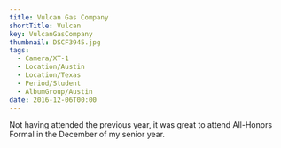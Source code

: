 ```yaml
---
title: Vulcan Gas Company
shortTitle: Vulcan
key: VulcanGasCompany
thumbnail: DSCF3945.jpg
tags:
  - Camera/XT-1
  - Location/Austin
  - Location/Texas
  - Period/Student
  - AlbumGroup/Austin
date: 2016-12-06T00:00
---
```

Not having attended the previous year, it was great to attend All-Honors Formal in the December of my senior year.

